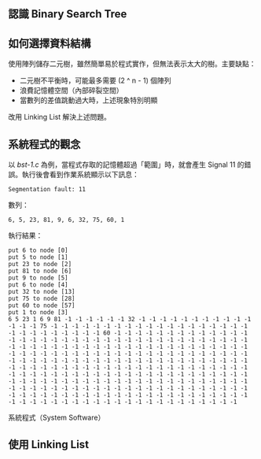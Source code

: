 ## 認識 Binary Search Tree

## 如何選擇資料結構

使用陣列儲存二元樹，雖然簡單易於程式實作，但無法表示太大的樹。主要缺點：

* 二元樹不平衡時，可能最多需要 (2 ^ n - 1) 個陣列
* 浪費記憶體空間（內部碎裂空間）
* 當數列的差值跳動過大時，上述現象特別明顯

改用 Linking List 解決上述問題。

## 系統程式的觀念

以 *bst-1.c* 為例，當程式存取的記憶體超過「範圍」時，就會產生 Signal 11 的錯誤。執行後會看到作業系統顯示以下訊息：

```
Segmentation fault: 11
```
數列：

```
6, 5, 23, 81, 9, 6, 32, 75, 60, 1
```

執行結果：

```
put 6 to node [0]
put 5 to node [1]
put 23 to node [2]
put 81 to node [6]
put 9 to node [5]
put 6 to node [4]
put 32 to node [13]
put 75 to node [28]
put 60 to node [57]
put 1 to node [3]
6 5 23 1 6 9 81 -1 -1 -1 -1 -1 -1 32 -1 -1 -1 -1 -1 -1 -1 -1 -1 -1 -1 -1 -1 -1 75 -1 -1 -1 -1 -1 -1 -1 -1 -1 -1 -1 -1 -1 -1 -1 -1 -1 -1 -1 -1 -1 -1 -1 -1 -1 -1 -1 -1 60 -1 -1 -1 -1 -1 -1 -1 -1 -1 -1 -1 -1 -1 -1 -1 -1 -1 -1 -1 -1 -1 -1 -1 -1 -1 -1 -1 -1 -1 -1 -1 -1 -1 -1 -1 -1 -1 -1 -1 -1 -1 -1 -1 -1 -1 -1 -1 -1 -1 -1 -1 -1 -1 -1 -1 -1 -1 -1 -1 -1 -1 -1 -1 -1 -1 -1 -1 -1 -1 -1 -1 -1 -1 -1 -1 -1 -1 -1 -1 -1 -1 -1 -1 -1 -1 -1 -1 -1 -1 -1 -1 -1 -1 -1 -1 -1 -1 -1 -1 -1 -1 -1 -1 -1 -1 -1 -1 -1 -1 -1 -1 -1 -1 -1 -1 -1 -1 -1 -1 -1 -1 -1 -1 -1 -1 -1 -1 -1 -1 -1 -1 -1 -1 -1 -1 -1 -1 -1 -1 -1 -1 -1 -1 -1 -1 -1 -1 -1 -1 -1 -1 -1 -1 -1 -1 -1 -1 -1 -1 -1 -1 -1 -1 -1 -1 -1 -1 -1 -1 -1 -1 -1 -1 -1 -1 -1 -1 -1 -1 -1 -1 -1 -1 -1 -1 -1 -1 -1 -1 -1 -1 -1 -1 -1 -1 -1 -1 -1 -1 -1 -1 -1 -1 -1 -1 -1 -1 -1 -1 -1 -1 -1 -1 -1 -1 -1 -1 -1 -1 -1 -1 -1 -1 -1 -1 -1 -1 -1 -1 -1 -1 -1 -1 -1 -1 -1 -1 -1 -1 -1 -1 -1 
```

系統程式（System Software）

## 使用 Linking List

